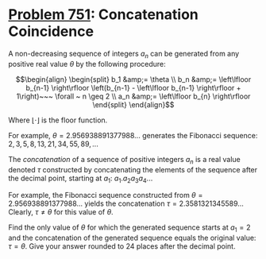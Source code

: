 [Problem 751](https://projecteuler.net/problem=751): Concatenation Coincidence
==============================================================================

A non-decreasing sequence of integers $a_n$ can be generated from any positive
real value $\theta$ by the following procedure:

```math
\begin{align}
\begin{split}
b_1 &amp;= \theta \\
b_n &amp;= \left\lfloor b_{n-1} \right\rfloor
           \left(b_{n-1} - \left\lfloor b_{n-1} \right\rfloor + 1\right)~~~
           \forall ~ n \geq 2 \\
a_n &amp;= \left\lfloor b_{n} \right\rfloor
\end{split}
\end{align}
```

Where $\left\lfloor \cdot \right\rfloor$ is the floor function.

For example, $\theta=2.956938891377988...$ generates the Fibonacci sequence:
$2, 3, 5, 8, 13, 21, 34, 55, 89, ...$

The *concatenation* of a sequence of positive integers $a_n$ is a real value
denoted $\tau$ constructed by concatenating the elements of the sequence after
the decimal point, starting at $a_1$: $a_1.a_2a_3a_4...$

For example, the Fibonacci sequence constructed from
$\theta=2.956938891377988...$ yields the concatenation
$\tau=2.3581321345589...$ Clearly, $\tau \neq \theta$ for this value of
$\theta$.

Find the only value of $\theta$ for which the generated sequence starts at
$a_1=2$ and the concatenation of the generated sequence equals the original
value: $\tau = \theta$. Give your answer rounded to $24$ places after the
decimal point.
